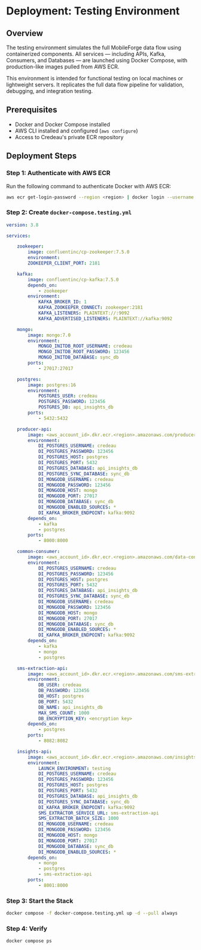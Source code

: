 # Deployment: Testing Environment

## Overview

The testing environment simulates the full MobileForge data flow using containerized components. All services — including APIs, Kafka, Consumers, and Databases — are launched using Docker Compose, with production-like images pulled from AWS ECR.

This environment is intended for functional testing on local machines or lightweight servers. It replicates the full data flow pipeline for validation, debugging, and integration testing.

## Prerequisites

- Docker and Docker Compose installed
- AWS CLI installed and configured (`aws configure`)
- Access to Credeau's private ECR repository

## Deployment Steps

### Step 1: Authenticate with AWS ECR

Run the following command to authenticate Docker with AWS ECR:

```bash
aws ecr get-login-password --region <region> | docker login --username AWS --password-stdin <aws_account_id>.dkr.ecr.<region>.amazonaws.com
```

### Step 2: Create `docker-compose.testing.yml`

```yaml
version: 3.8

services:

    zookeeper:
        image: confluentinc/cp-zookeeper:7.5.0
        environment:
        ZOOKEEPER_CLIENT_PORT: 2181

    kafka:
        image: confluentinc/cp-kafka:7.5.0
        depends_on:
            - zookeeper
        environment:
            KAFKA_BROKER_ID: 1
            KAFKA_ZOOKEEPER_CONNECT: zookeeper:2181
            KAFKA_LISTENERS: PLAINTEXT://:9092
            KAFKA_ADVERTISED_LISTENERS: PLAINTEXT://kafka:9092

    mongo:
        image: mongo:7.0
        environment:
            MONGO_INITDB_ROOT_USERNAME: credeau
            MONGO_INITDB_ROOT_PASSWORD: 123456
            MONGO_INITDB_DATABASE: sync_db
        ports:
            - 27017:27017

    postgres:
        image: postgres:16
        environment:
            POSTGRES_USER: credeau
            POSTGRES_PASSWORD: 123456
            POSTGRES_DB: api_insights_db
        ports:
            - 5432:5432

    producer-api:
        image: <aws_account_id>.dkr.ecr.<region>.amazonaws.com/producer-api:<version>
        environment:
            DI_POSTGRES_USERNAME: credeau
            DI_POSTGRES_PASSWORD: 123456
            DI_POSTGRES_HOST: postgres
            DI_POSTGRES_PORT: 5432
            DI_POSTGRES_DATABASE: api_insights_db
            DI_POSTGRES_SYNC_DATABASE: sync_db
            DI_MONGODB_USERNAME: credeau
            DI_MONGODB_PASSWORD: 123456
            DI_MONGODB_HOST: mongo
            DI_MONGODB_PORT: 27017
            DI_MONGODB_DATABASE: sync_db
            DI_MONGODB_ENABLED_SOURCES: *
            DI_KAFKA_BROKER_ENDPOINT: kafka:9092
        depends_on:
            - kafka
            - postgres
        ports:
            - 8000:8000

    common-consumer:
        image: <aws_account_id>.dkr.ecr.<region>.amazonaws.com/data-consumer:<version>
        environment:
            DI_POSTGRES_USERNAME: credeau
            DI_POSTGRES_PASSWORD: 123456
            DI_POSTGRES_HOST: postgres
            DI_POSTGRES_PORT: 5432
            DI_POSTGRES_DATABASE: api_insights_db
            DI_POSTGRES_SYNC_DATABASE: sync_db
            DI_MONGODB_USERNAME: credeau
            DI_MONGODB_PASSWORD: 123456
            DI_MONGODB_HOST: mongo
            DI_MONGODB_PORT: 27017
            DI_MONGODB_DATABASE: sync_db
            DI_MONGODB_ENABLED_SOURCES: *
            DI_KAFKA_BROKER_ENDPOINT: kafka:9092
        depends_on:
            - kafka
            - mongo
            - postgres

    sms-extraction-api:
        image: <aws_account_id>.dkr.ecr.<region>.amazonaws.com/sms-extraction-api:<version>
        environment:
            DB_USER: credeau
            DB_PASSWORD: 123456
            DB_HOST: postgres
            DB_PORT: 5432
            DB_NAME: api_insights_db
            MAX_SMS_COUNT: 1000
            DB_ENCRYPTION_KEY: <encryption key>
        depends_on:
            - postgres
        ports:
            - 8082:8082

    insights-api:
        image: <aws_account_id>.dkr.ecr.<region>.amazonaws.com/insights-api:<version>
        environment:
            LAUNCH_ENVIRONMENT: testing
            DI_POSTGRES_USERNAME: credeau
            DI_POSTGRES_PASSWORD: 123456
            DI_POSTGRES_HOST: postgres
            DI_POSTGRES_PORT: 5432
            DI_POSTGRES_DATABASE: api_insights_db
            DI_POSTGRES_SYNC_DATABASE: sync_db
            DI_KAFKA_BROKER_ENDPOINT: kafka:9092
            SMS_EXTRACTOR_SERVICE_URL: sms-extraction-api
            SMS_EXTRACTOR_BATCH_SIZE: 1000
            DI_MONGODB_USERNAME: credeau
            DI_MONGODB_PASSWORD: 123456
            DI_MONGODB_HOST: mongo
            DI_MONGODB_PORT: 27017
            DI_MONGODB_DATABASE: sync_db
            DI_MONGODB_ENABLED_SOURCES: *
        depends_on:
            - mongo
            - postgres
            - sms-extraction-api
        ports:
            - 8001:8000
```

### Step 3: Start the Stack

```bash
docker compose -f docker-compose.testing.yml up -d --pull always
```

### Step 4: Verify

```bash
docker compose ps
```